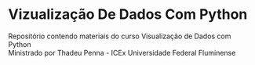 # Vizualização De Dados Com Python
Repositório contendo materiais do curso Visualização de Dados com Python  
Ministrado por Thadeu Penna - ICEx Universidade Federal Fluminense
